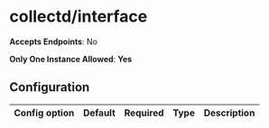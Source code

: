 <!--- GENERATED BY gomplate from scripts/docs/monitor-page.md.tmpl --->

# collectd/interface


**Accepts Endpoints**: No

**Only One Instance Allowed**: **Yes**

## Configuration

| Config option | Default | Required | Type | Description |
| --- | --- | --- | --- | --- |




